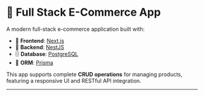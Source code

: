 # 🛒 Full Stack E-Commerce App

A modern full-stack e-commerce application built with:

- 🧩 **Frontend**: [Next.js](https://nextjs.org/)
- 🚀 **Backend**: [NestJS](https://nestjs.com/)
- 🗄️ **Database**: [PostgreSQL](https://www.postgresql.org/)
- 🎯 **ORM**: [Prisma](https://www.prisma.io/)

This app supports complete **CRUD operations** for managing products, featuring a responsive UI and RESTful API integration.

---